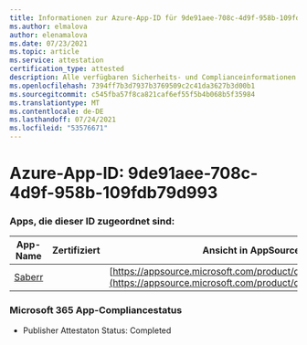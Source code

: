 ```yaml
---
title: Informationen zur Azure-App-ID für 9de91aee-708c-4d9f-958b-109fdb79d993
ms.author: elmalova
author: elenamalova
ms.date: 07/23/2021
ms.topic: article
ms.service: attestation
certification_type: attested
description: Alle verfügbaren Sicherheits- und Complianceinformationen für 9de91aee-708c-4d9f-958b-109fdb79d993.
ms.openlocfilehash: 7394ff7b3d7937b3769509c2c41da3627b3d00b1
ms.sourcegitcommit: c545fba57f8ca821caf6ef55f5b4b068b5f35984
ms.translationtype: MT
ms.contentlocale: de-DE
ms.lasthandoff: 07/24/2021
ms.locfileid: "53576671"
---
```

# <a name="azure-app-id-9de91aee-708c-4d9f-958b-109fdb79d993"></a>Azure-App-ID: 9de91aee-708c-4d9f-958b-109fdb79d993


### <a name="apps-associated-with-this-id"></a>Apps, die dieser ID zugeordnet sind:
| **App-Name** | **Zertifiziert** | **Ansicht in AppSource** |
|--------------|---------------|-----------------------|
| [Saberr](https://docs.microsoft.com/microsoft-365-app-certification/forward/WA200001501) |  | [https://appsource.microsoft.com/product/office/WA200001501](https://appsource.microsoft.com/product/office/WA200001501) |

### <a name="microsoft-365-app-compliance-status"></a>Microsoft 365 App-Compliancestatus
- Publisher Attestaton Status: Completed
